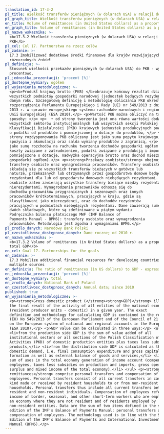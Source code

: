 ```yaml
---
translation_id: 17-3-2
pl_title: Wielkość transferów pieniężnych (w dolarach USA) w relacji do PKB
pl_graph_title: Wielkość transferów pieniężnych (w dolarach USA) w relacji do PKB
en_title: Volume of remittances (in United States dollars) as a proportion of total GDP
en_graph_title: Volume of remittances (in United States dollars) as a proportion of total GDP
pl_nazwa_wskaznika: >-
  <b>17.3.2 Wielkość transferów pieniężnych (w dolarach USA) w relacji do
  PKB</b>
pl_cel: Cel 17. Partnerstwa na rzecz celów
pl_zadanie: >-
  17.3 Zmobilizować dodatkowe środki finansowe dla krajów rozwijających się z
  różnorodnych źródeł
pl_definicja: >-
  Stosunek wielkości przekazów pieniężnych (w dolarach USA) do PKB - wyrażony
  procentowo.
pl_jednostka_prezentacji: 'procent [%]'
pl_dostepne_wymiary: ogółem
pl_wyjasnienia_metodologiczne: >-
  <p><b>Produkt krajowy brutto (PKB) </b>obrazuje końcowy rezultat działalności
  wszystkich podmiotów gospodarki narodowej (jednostek będących rezydentami) w
  danym roku. Szczegółową definicję i metodologię obliczania PKB określa
  rozporządzenie Parlamentu Europejskiego i Rady (UE) nr 549/2013 z dnia 21 maja
  2013 r. w sprawie europejskiego systemu rachunków narodowych i regionalnych w
  Unii Europejskiej (ESA 2010).</p> <p>Wartość PKB można obliczyć na trzy
  sposoby: </p> <p>  • od strony tworzenia jest ona równa wartości dodanej
  wszystkich sektorów instytucjonalnych lub wszystkich sekcji Polskiej
  Klasyfikacji Działalności (PKD) krajowych jednostek produkcyjnych powiększonej
  o podatki od produktów i pomniejszonej o dotacje do produktów, </p> <p>  • od
  strony rozdysponowania PKB obliczany jest jako suma popytu krajowego, tj.
  spożycia i akumulacji oraz salda wymiany produktów z zagranicą, </p> <p>  •
  jako sumę rozchodów na rachunku tworzenia dochodów gospodarki ogółem (a więc
  koszty związane z zatrudnieniem, podatki związane z produkcją i importem
  pomniejszone o dotacje, nadwyżka operacyjna brutto oraz dochód mieszany
  gospodarki ogółem).</p> <p><strong>Przekazy osobiste</strong> obejmują
  transfery osobiste oraz wynagrodzenia pracowników. Transfery osobiste
  składają się ze wszystkich transferów bieżących w gotówce lub
  naturze, przekazanych lub otrzymanych przez gospodarstwa domowe będące
  rezydentami dla lub od gospodarstw domowych niebędących rezydentami. Transfery
  osobiste zatem zawierają wszystkie transfery bieżące między rezydentami a
  nierezydentami. Wynagrodzenia pracowników odnoszą się do
  dochodów pracowników przygranicznych i sezonowych oraz innych
  pracowników krótkoterminowych, pracujących w kraju, gdzie są
  klasyfikowani jako nierezydenci, oraz do dochodów rezydentów
  pracujących w podmiotach niebędących rezydentami. Dane zawierają sumę
  dwóch składowych, które są zdefiniowane w piątym wydaniu
  Podręcznika bilansu płatniczego MWF (IMF Balance of
  Payments Manual - BPM6): transfery osobiste oraz wynagrodzenia
  pracowników. Metodologia jest zgodna z wymaganiami BPM6.</p>
pl_zrodlo_danych: Narodowy Bank Polski
pl_czestotliwosc_dostępnosc_danych: Dane roczne; od 2010 r.
en_nazwa_wskaznika: >-
  <b>17.3.2 Volume of remittances (in United States dollars) as a proportion of
  total GDP</b>
en_cel: Goal 17. Partnerships for the goals
en_zadanie: >-
  17.3 Mobilize additional financial resources for developing countries from
  multiple sources
en_definicja: The ratio of remittances (in US dollars) to GDP - expressed as a percentage.
en_jednostka_prezentacji: 'percent [%]'
en_dostepne_wymiary: total
en_zrodlo_danych: National Bank of Poland
en_czestotliwosc_dostępnosc_danych: Annual data; since 2010
published: true
en_wyjasnienia_metodologiczne: >-
  <p><strong>Gross domestic product (</strong><strong>GDP)</strong> illustrates
  the final result of the activity of all entities of the national economy
  (resident producer units - domestic) in a given year. The exact
  definition and methodology for calculating GDP is contained in the regulation
  (EU) No 549/2013 of the European Parliament and of the Council of 21 May 2013
  on the European system of national and regional accounts in the European Union
  (ESA 2010).</p> <p>GDP value can be calculated in three ways:</p> <ul>
  <li>from the production side GDP is the sum of value added of all
  institutional sectors or all sections of the Polish Classification of
  Activities (PKD) of domestic production entities plus taxes less subsidies on
  products,</li> <li>from the distribution side GDP is calculated as the sum of
  domestic demand, i.e. final consumption expenditure and gross capital
  formation as well as external balance of goods and services,</li> <li>as the
  sum of uses in the total economy generation of income account (compensation of
  employees, taxes less subsidies on production and imports, gross operating
  surplus and mixed income of the total economy).</li> </ul> <p><strong>Personal
  remittances</strong> comprise personal transfers and compensation of
  employees. Personal transfers consist of all current transfers in cash or in
  kind made or received by resident households to or from non-resident
  households. Personal transfers thus include all current transfers between
  resident and non-resident individuals. Compensation of employees refers to the
  income of border, seasonal, and other short-term workers who are employed in
  an economy where they are not resident and of residents employed by
  non-resident entities. Data are the sum of two items defined in the sixth
  edition of the IMF's Balance of Payments Manual: personal transfers and
  compensation of employees. The methodology used is in line with the Sixth
  Edition of the IMF's Balance of Payments and International Investment Position
  Manual (BPM6).</p>
---
```


